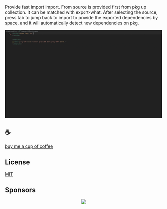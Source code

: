 Provide fast import import. From source is provided first from pkg up collection. It can be matched with export-what. After selecting the source, press tab to jump back to import to provide the exported dependencies by space, and it will automatically detect new dependencies on pkg.

![demo](/assets/demo.gif)

## :coffee:

[buy me a cup of coffee](https://github.com/Simon-He95/sponsor)

## License

[MIT](./license)

## Sponsors

<p align="center">
  <a href="https://cdn.jsdelivr.net/gh/Simon-He95/sponsor/sponsors.svg">
    <img src="https://cdn.jsdelivr.net/gh/Simon-He95/sponsor/sponsors.png"/>
  </a>
</p>
